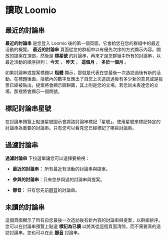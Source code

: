 # 讀取 Loomio

## 最近的討論串

**最近的討論串** 是您登入 Loomio 後的第一個頁面。它會給您在您的群組中的最近活動的概覽。 **最近的討論串** 頁面從您的群組中以有優先次序的方式顯示內容。開放的提案在頂部，然後是 **標星號** 的討論串，再來才是您群組中所有的討論串，以最近活動的順序排列； **今天** ， **昨天** ， **這個月** ， **多於一個月** 。

如果討論串或提案標題以 **粗體** 顯示，那就是代表在您最後一次造訪過後有新的活動。在標題後面，括號內的數字反應出了自您上次造訪過後有多少新的意見或是投票已經被貼出。提案將會顯示圓餅圖，其上則是您的立場。若您尚未表達您的立場，那裡將會顯示一個問號。 

## 標記討論串星號

在討論串預覽上點選星號圖示會將該討論串標記「星號」。使用星號來標記特定的討論串為重要的討論串。只有您可以看見您已經標記了哪些討論串。

## 過濾討論串

**過濾討論串** 下拉選單讓您可以選擇要檢視：

* **最近的討論串：** 所有最近有活動的討論串與提案。

* **參與的討論串**：只有您參與過的討論串與提案。

* **靜音：** 只有您先前[靜音](keeping_up_to_date.html#thread-volume)的討論串。

## 未讀的討論串

這個頁面顯示了所有自您最後一次造訪後有新內容的討論串與提案，以群組排序。您可以在討論串預覽上點選 **標記為已讀** 以將其從這個頁面清除，而不需要真的造訪討論串。您也可以在此 **[靜音](keeping_up_to_date.html#thread-volume)** 討論串。
